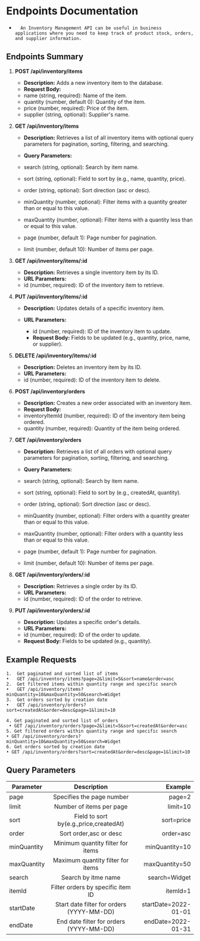 # Endpoints Documentation

-       An Inventory Management API can be useful in business applications where you need to keep track of product stock, orders, and supplier information.

## Endpoints Summary

1. **POST /api/inventory/items**

    - **Description:** Adds a new inventory item to the database.
    - **Request Body:**
    - name (string, required): Name of the item.
    - quantity (number, default 0): Quantity of the item.
    - price (number, required): Price of the item.
    - supplier (string, optional): Supplier&apos;s name.

2. **GET /api/inventory/items**

    - **Description:** Retrieves a list of all inventory items with optional query parameters for pagination, sorting, filtering, and searching.

    - **Query Parameters:**
    - search (string, optional): Search by item name.
    - sort (string, optional): Field to sort by (e.g., name, quantity, price).
    - order (string, optional): Sort direction (asc or desc).
    - minQuantity (number, optional): Filter items with a quantity greater than or equal to this value.
    - maxQuantity (number, optional): Filter items with a quantity less than or equal to this value.
    - page (number, default 1): Page number for pagination.
    - limit (number, default 10): Number of items per page.

3. **GET /api/inventory/items/:id**

    - **Description:** Retrieves a single inventory item by its ID.
    - **URL Parameters:**
    - id (number, required): ID of the inventory item to retrieve.

4. **PUT /api/inventory/items/:id**

    - **Description:** Updates details of a specific inventory item.

    - **URL Parameters:**
        - id (number, required): ID of the inventory item to update.
        - **Request Body:** Fields to be updated (e.g., quantity, price, name, or supplier).

5. **DELETE /api/inventory/items/:id**

    - **Description:** Deletes an inventory item by its ID.
    - **URL Parameters:**
    - id (number, required): ID of the inventory item to delete.

6. **POST /api/inventory/orders**

    - **Description:** Creates a new order associated with an inventory item.
    - **Request Body:**
    - inventoryItemId (number, required): ID of the inventory item being ordered.
    - quantity (number, required): Quantity of the item being ordered.

7. **GET /api/inventory/orders**

    - **Description:** Retrieves a list of all orders with optional query parameters for pagination, sorting, filtering, and searching.

    - **Query Parameters:**
    - search (string, optional): Search by item name.
    - sort (string, optional): Field to sort by (e.g., createdAt, quantity).
    - order (string, optional): Sort direction (asc or desc).
    - minQuantity (number, optional): Filter orders with a quantity greater than or equal to this value.
    - maxQuantity (number, optional): Filter orders with a quantity less than or equal to this value.
    - page (number, default 1): Page number for pagination.
    - limit (number, default 10): Number of items per page.

8. **GET /api/inventory/orders/:id**

    - **Description:** Retrieves a single order by its ID.
    - **URL Parameters:**
    - id (number, required): ID of the order to retrieve.

9. **PUT /api/inventory/orders/:id**

    - **Description:** Updates a specific order&apos;s details.
    - **URL Parameters:**
    - id (number, required): ID of the order to update.
    - **Request Body:** Fields to be updated (e.g., quantity).

## Example Requests

    1.	Get paginated and sorted list of items
    •	GET /api/inventory/items?page=2&limit=5&sort=name&order=asc
    2.	Get filtered items within quantity range and specific search
    •	GET /api/inventory/items?minQuantity=10&maxQuantity=50&search=Widget
    3.	Get orders sorted by creation date
    •	GET /api/inventory/orders?sort=createdAt&order=desc&page=1&limit=10

    4. Get paginated and sorted list of orders
     • GET /api/inventory/orders?page=2&limit=5&sort=createdAt&order=asc
    5. Get filtered orders within quantity range and specific search
    • GET /api/inventory/orders?minQuantity=10&maxQuantity=50&search=Widget
    6. Get orders sorted by creation date
    • GET /api/inventory/orders?sort=createdAt&order=desc&page=1&limit=10

## Query Parameters

| Parameter   |                Description                |              Example |
| ----------- | :---------------------------------------: | -------------------: |
| page        |         Specifies the page number         |               page=2 |
| limit       |         Number of items per page          |             limit=10 |
| sort        |  Field to sort by(e.g.,price,createdAt)   |           sort=price |
| order       |          Sort order,asc or desc           |            order=asc |
| minQuantity |     Minimum quantity filter for items     |       minQuantity=10 |
| maxQuantity |     Maximum quantity filter for items     |       maxQuantity=50 |
| search      |            Search by itme name            |        search=Widget |
| itemId      |     Filter orders by specific item ID     |             itemId=1 |
| startDate   | Start date filter for orders (YYYY-MM-DD) | startDate=2022-01-01 |
| endDate     |  End date filter for orders (YYYY-MM-DD)  |   endDate=2022-01-31 |
